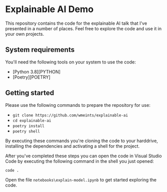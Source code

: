 # Explainable AI Demo

This repository contains the code for the explainable AI talk that I've 
presented in a number of places. Feel free to explore the code and use it in 
your own projects.

## System requirements

You'll need the following tools on your system to use the code:

* [Python 3.8][PYTHON]
* [Poetry][POETRY]

## Getting started

Please use the following commands to prepare the repository for use:

* `git clone https://github.com/wmeints/explainable-ai`
* `cd explainable-ai`
* `poetry install`
* `poetry shell`

By executing these commands you're cloning the code to your harddrive,
installing the dependencies and activating a shell for the project.

After you've completed these steps you can open the code in Visual Studio Code
by executing the following command in the shell you just opened:

```shell
code .
```

Open the file `notebooks\explain-model.ipynb` to get started exploring the code.
